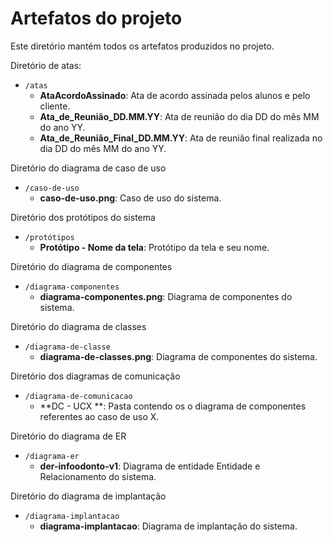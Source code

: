 # Artefatos do projeto

Este diretório mantém todos os artefatos produzidos no projeto. 

Diretório de atas:
* `/atas`
	* **AtaAcordoAssinado**: Ata de acordo assinada pelos alunos e pelo cliente.
	* **Ata_de_Reunião_DD.MM.YY**: Ata de reunião do dia DD do mês MM do ano YY.
	* **Ata_de_Reunião_Final_DD.MM.YY**: Ata de reunião final realizada no dia DD do mês MM do ano YY.

Diretório do diagrama de caso de uso
* `/caso-de-uso`
	* **caso-de-uso.png**: Caso de uso do sistema.

Diretório dos protótipos do sistema
* `/protótipos`
	* **Protótipo - Nome da tela**: Protótipo da tela e seu nome.

Diretório do diagrama de componentes
* `/diagrama-componentes`
	* **diagrama-componentes.png**: Diagrama de componentes do sistema.
 
Diretório do diagrama de classes
* `/diagrama-de-classe`
	* **diagrama-de-classes.png**: Diagrama de componentes do sistema.

Diretório dos diagramas de comunicação
* `/diagrama-de-comunicacao`
	* **DC - UCX **: Pasta contendo os o diagrama de componentes referentes ao caso de uso X.

Diretório do diagrama de ER
* `/diagrama-er`
	* **der-infoodonto-v1**: Diagrama de entidade Entidade e Relacionamento do sistema.

Diretório do diagrama de implantação
* `/diagrama-implantacao`
	* **diagrama-implantacao**: Diagrama de implantação do sistema.
